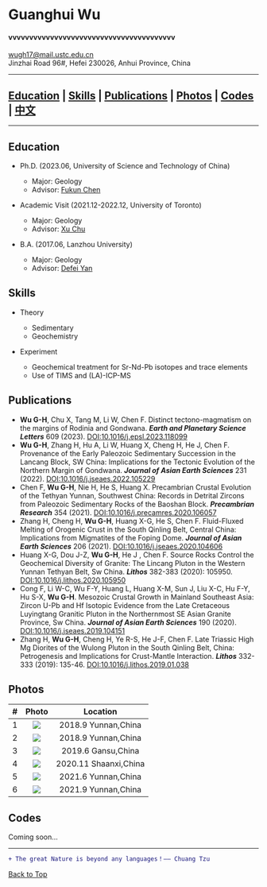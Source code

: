 # __Guanghui Wu__

#### vvvvvvvvvvvvvvvvvvvvvvvvvvvvvvvvvvvvvvvv

wugh17@mail.ustc.edu.cn  
Jinzhai Road 96#, Hefei 230026, Anhui Province, China

****
## [__Education__](#education) | [__Skills__](#skills) | [__Publications__](#publications) | [__Photos__](#photos) | [__Codes__](#codes) | [__中文__](README_CN.md)
****

__Education__
------

* Ph.D. (2023.06, University of Science and Technology of China)
  * Major: Geology
  * Advisor: [Fukun Chen][CFK]
   
* Academic Visit (2021.12-2022.12, University of Toronto)
  * Major: Geology
  * Advisor: [Xu Chu][CX]
     
* B.A. (2017.06, Lanzhou University)
  * Major: Geology
  * Advisor: [Defei Yan][YDF]

__Skills__
------

* Theory
  * Sedimentary
  * Geochemistry
     
* Experiment
  * Geochemical treatment for Sr-Nd-Pb isotopes and trace elements
  * Use of TIMS and (LA)-ICP-MS

__Publications__
------

* __Wu G-H__, Chu X, Tang M, Li W, Chen F. Distinct tectono-magmatism on the margins of Rodinia and Gondwana. ___Earth and Planetary Science Letters___ 609 (2023). [DOI:10.1016/j.epsl.2023.118099][P7]
* __Wu G-H__, Zhang H, Hu A, Li W, Huang X, Cheng H, He J, Chen F. Provenance of the Early Paleozoic Sedimentary Succession in the Lancang Block, SW China: Implications for the Tectonic Evolution of the Northern Margin of Gondwana. ___Journal of Asian Earth Sciences___ 231 (2022). [DOI:10.1016/j.jseaes.2022.105229][P6]
* Chen F, __Wu G-H__, Nie  H, He S, Huang X. Precambrian Crustal Evolution of the Tethyan Yunnan, Southwest China: Records in Detrital Zircons from Paleozoic Sedimentary Rocks of the Baoshan Block. ___Precambrian Research___ 354 (2021). [DOI:10.1016/j.precamres.2020.106057][P5]
* Zhang H, Cheng H, __Wu G-H__, Huang X-G, He S, Chen F. Fluid-Fluxed Melting of Orogenic Crust in the South Qinling Belt, Central China: Implications from Migmatites of the Foping Dome. ___Journal of Asian Earth Sciences___ 206 (2021). [DOI:10.1016/j.jseaes.2020.104606][P4]
* Huang X-G, Dou J-Z, __Wu G-H__, He J , Chen F. Source Rocks Control the Geochemical Diversity of Granite: The Lincang Pluton in the Western Yunnan Tethyan Belt, Sw China. ___Lithos___ 382-383 (2020): 105950. [DOI:10.1016/j.lithos.2020.105950][P3]
* Cong F, Li W-C, Wu F-Y, Huang L, Huang X-M, Sun J, Liu X-C, Hu F-Y, Hu S-X, __Wu G-H__. Mesozoic Crustal Growth in Mainland Southeast Asia: Zircon U-Pb and Hf Isotopic Evidence from the Late Cretaceous Luyingtang Granitic Pluton in the Northernmost SE Asian Granite Province, Sw China. ___Journal of Asian Earth Sciences___ 190 (2020). [DOI:10.1016/j.jseaes.2019.104151][P2]
* Zhang H, __Wu G-H__, Cheng H, Ye R-S, He J-F, Chen F. Late Triassic High Mg Diorites of the Wulong Pluton in the South Qinling Belt, China: Petrogenesis and Implications for Crust-Mantle Interaction. ___Lithos___ 332-333 (2019): 135-46. [DOI:10.1016/j.lithos.2019.01.038][P1] 

__Photos__
------

|#|Photo|Location|
|---|:----:|:-----:|
|1|![][img01]| 2018.9 Yunnan,China|
|2|![][img02]| 2018.9  Yunnan,China|
|3|![][img03]| 2019.6  Gansu,China|
|4|![][img04]| 2020.11  Shaanxi,China|
|5|![][img05]| 2021.6  Yunnan,China|
|6|![][img06]| 2021.9  Yunnan,China|

__Codes__
------
Coming soon...

--------------------------------
```diff
+ The great Nature is beyond any languages！—— Chuang Tzu
```

[Back to Top](#vvvvvvvvvvvvvvvvvvvvvvvvvvvvvvvvvvvvvvvv)
 
[CFK]:http://ess.ustc.edu.cn/2022/0928/c32220a571962/page.htm
[CX]:https://www.xchu.rocks/home
[YDF]:http://earth.lzu.edu.cn/col_js1/201807/F8A3997176E795BC0D3D0BBB83C115EB.htm
[P1]:https://dx.doi.org/10.1016/j.lithos.2019.01.038
[P2]:https://dx.doi.org/10.1016/j.jseaes.2019.104151
[P3]:https://doi.org/10.1016/j.lithos.2020.105950
[P4]:https://dx.doi.org/10.1016/j.jseaes.2020.104606
[P5]:https://dx.doi.org/10.1016/j.precamres.2020.106057
[P6]:https://dx.doi.org/10.1016/j.jseaes.2022.105229
[P7]:https://doi.org/10.1016/j.epsl.2023.118099
[img01]:myphoto/IMG_6552.JPG
[img02]:myphoto/IMG_6566.JPG
[img03]:myphoto/20220605193530.jpg
[img04]:myphoto/20220605193552.jpg
[img05]:myphoto/20220605193604.jpg
[img06]:myphoto/20220605193614.jpg

